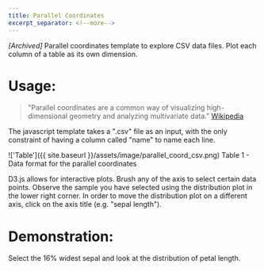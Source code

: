 ```yaml
---
title: Parallel Coordinates
excerpt_separator: <!--more-->
---
```


*[Archived]* Parallel coordinates template to explore CSV data files. Plot
each column of a table as its own dimension.

<!--more-->

# Usage:

  > "Parallel coordinates are a common way of visualizing high-dimensional
  > geometry and analyzing multivariate data." [Wikipedia](https://en.wikipedia.org/wiki/Parallel_coordinates)

The javascript template takes a ".csv" file as an input, with the only
constraint of having a column called "name" to name each line.

!['Table']({{ site.baseurl }}/assets/image/parallel_coord_csv.png)
Table 1 - Data format for the parallel coordinates

D3.js allows for interactive plots. Brush any of the axis to select
certain data points. Observe the sample you have selected using the distribution plot
in the lower right corner. In order to move the distribution plot on a different
axis, click on the axis title (e.g. "sepal length").

# Demonstration:

Select the 16% widest sepal and look at the distribution of petal length.

<!-- ######## Parallel code snipet-->
<script src="https://ajax.googleapis.com/ajax/libs/jquery/1.11.3/jquery.min.js"></script>
<script src="/assets/js/d3.js" charset="utf-8"></script>
<script src="/assets/js/parallel_coordinates.js" charset="utf-8"></script>
<script src="https://cdn.plot.ly/plotly-latest.min.js"></script>
<link rel="stylesheet" href="/assets/css/parallel_coordinates.css">

<div id="mainContainer" style="width: 1000px;">
  <div id="chartContainer1" style="margin-left: -100px;"></div>
  <div id="wrapper" style="clear:both;">
      <div id="first-div" style="margin-left: -100px;">
        <div id="label" style="width: 250px; height: 200px;"></div>
      </div>
      <div id="second-div" >
        <div id="myDiv" style="width: 750px; height: 300px; margin-right: 75px"></div>
      </div>
  </div>
</div>

<script>
basic_parallel_coordinates("/assets/data/data.csv");
</script>
<!-- ######## Parallel code snipet-->
